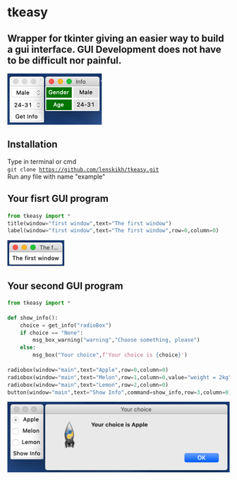 # tkeasy
## Wrapper for tkinter giving an easier way to build a gui interface. GUI Development does not have to be difficult nor painful.</br>
![Screenshot](/screenshots/droplist.png)

## Installation
Type in terminal or cmd</br>
<code>git clone https://github.com/lenskikh/tkeasy.git</code></br>
Run any file with name "example"

## Your fisrt GUI program
```python
from tkeasy import *
title(window="first window",text="The first window")
label(window="first window",text="The first window",row=0,column=0)
```
![Screenshot](/screenshots/thefirst.png)

## Your second GUI program
```python
from tkeasy import *

def show_info():
    choice = get_info("radioBox")
    if choice == "None":
        msg_box_warning("warning","Choose something, please")
    else:
        msg_box("Your choice",f'Your choice is {choice}')

radiobox(window="main",text="Apple",row=0,column=0)
radiobox(window="main",text="Melon",row=1,column=0,value="weight = 2kg")
radiobox(window="main",text="Lemon",row=2,column=0)
button(window="main",text="Show Info",command=show_info,row=3,column=0)
```
![Screenshot](/screenshots/radiobox.png)